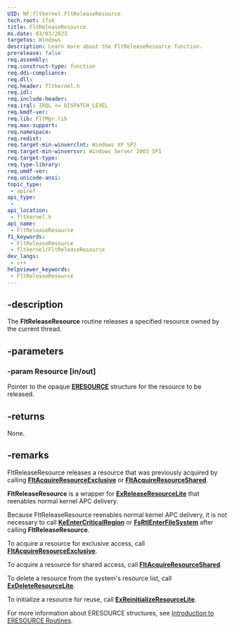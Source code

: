 ```yaml
---
UID: NF:fltkernel.FltReleaseResource
tech.root: ifsk
title: FltReleaseResource
ms.date: 03/03/2023
targetos: Windows
description: Learn more about the FltReleaseResource function.
prerelease: false
req.assembly: 
req.construct-type: function
req.ddi-compliance: 
req.dll: 
req.header: fltkernel.h
req.idl: 
req.include-header: 
req.irql: IRQL <= DISPATCH_LEVEL
req.kmdf-ver: 
req.lib: FltMgr.lib
req.max-support: 
req.namespace: 
req.redist: 
req.target-min-winverclnt: Windows XP SP2
req.target-min-winversvr: Windows Server 2003 SP1
req.target-type: 
req.type-library: 
req.umdf-ver: 
req.unicode-ansi: 
topic_type:
 - apiref
api_type:
 - 
api_location:
 - fltkernel.h
api_name:
 - FltReleaseResource
f1_keywords:
 - FltReleaseResource
 - fltkernel/FltReleaseResource
dev_langs:
 - c++
helpviewer_keywords:
 - FltReleaseResource
---
```


## -description

The **FltReleaseResource** routine releases a specified resource owned by the current thread.

## -parameters

### -param Resource [in/out]

Pointer to the opaque [**ERESOURCE**](/windows-hardware/drivers/kernel/eresource-structures) structure for the resource to be released.

## -returns

None.

## -remarks

FltReleaseResource releases a resource that was previously acquired by calling [**FltAcquireResourceExclusive**](nf-fltkernel-fltacquireresourceexclusive.md) or [**FltAcquireResourceShared**](nf-fltkernel-fltacquireresourceshared.md).

**FltReleaseResource** is a wrapper for [**ExReleaseResourceLite**](../wdm/nf-wdm-exreleaseresourcelite.md) that reenables normal kernel APC delivery.

Because FltReleaseResource reenables normal kernel APC delivery, it is not necessary to call [**KeEnterCriticalRegion**](../ntddk/nf-ntddk-keentercriticalregion.md) or [**FsRtlEnterFileSystem**](fsrtlenterfilesystem.md) after calling **FltReleaseResource**.

To acquire a resource for exclusive access, call [**FltAcquireResourceExclusive**](nf-fltkernel-fltacquireresourceexclusive.md).

To acquire a resource for shared access, call [**FltAcquireResourceShared**](nf-fltkernel-fltacquireresourceshared.md).

To delete a resource from the system's resource list, call [**ExDeleteResourceLite**](../wdm/nf-wdm-exdeleteresourcelite.md).

To initialize a resource for reuse, call [**ExReinitializeResourceLite**](../wdm/nf-wdm-exreinitializeresourcelite.md).

For more information about ERESOURCE structures, see [Introduction to ERESOURCE Routines](/windows-hardware/drivers/kernel/introduction-to-eresource-routines).
